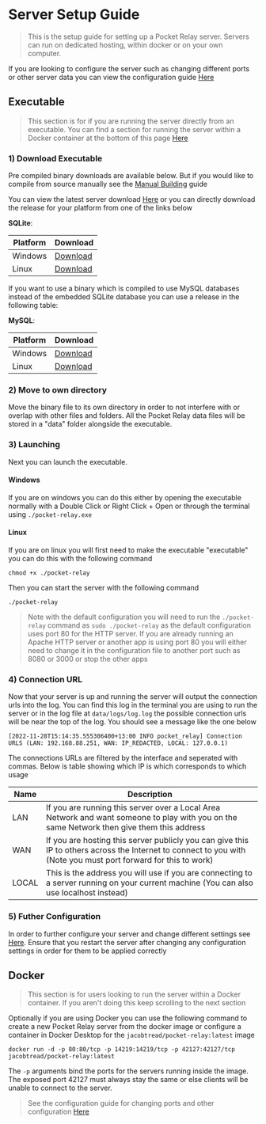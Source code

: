 # Server Setup Guide

> This is the setup guide for setting up a Pocket Relay server. Servers can run on dedicated hosting, within docker or on your own computer.

If you are looking to configure the server such as changing different ports or other server data you can view the configuration guide [Here](https://github.com/PocketRelay/ServerRust/blob/master/docs/CONFIG.md)

## Executable

> This section is for if you are running the server directly from an executable. You can find a section for running the server within a Docker container at the bottom of this page [Here](#Docker)

### 1)  Download Executable

Pre compiled binary downloads are available below. But if you would like to compile from source manually see the [Manual Building](BUILDING.md) guide

You can view the latest server download [Here](https://github.com/PocketRelay/ServerRust/releases/latest) or you can directly download the release for your platform from one of the links below

**SQLite**:

| Platform | Download                                                                                                |
| -------- | ------------------------------------------------------------------------------------------------------- |
| Windows  | [Download](https://github.com/PocketRelay/ServerRust/releases/latest/download/pocket-relay-windows.exe) |
| Linux    | [Download](https://github.com/PocketRelay/ServerRust/releases/latest/download/pocket-relay-linux)       |


If you want to use a binary which is compiled to use MySQL databases instead of the embedded SQLite database
you can use a release in the following table: 

**MySQL**:

| Platform | Download                                                                                                |
| -------- | ------------------------------------------------------------------------------------------------------- |
| Windows  | [Download](https://github.com/PocketRelay/ServerRust/releases/latest/download/pocket-relay-windows-mysql.exe) |
| Linux    | [Download](https://github.com/PocketRelay/ServerRust/releases/latest/download/pocket-relay-linux-mysql)       |



### 2) Move to own directory

Move the binary file to its own directory in order to not interfere with or overlap with other files and folders. All the Pocket Relay data files will be stored in a "data" folder alongside the executable.

### 3) Launching 

Next you can launch the executable. 

#### Windows
If you are on windows you can do this either by opening the executable normally with a Double Click or Right Click + Open or through the terminal using ``./pocket-relay.exe`` 

#### Linux
If you are on linux you will first need to make the executable "executable" you can do this with the following command

```shell
chmod +x ./pocket-relay
```

Then you can start the server with the following command

```shell
./pocket-relay
```

> Note with the default configuration you will need to run the `./pocket-relay` command as `sudo ./pocket-relay` as the default configuration uses port 80 for the HTTP server. If you are already running an Apache HTTP server or another app is using port 80 you will either need to change it
> in the configuration file to another port such as 8080 or 3000 or stop the other apps 

### 4) Connection URL

Now that your server is up and running the server will output the connection urls into the log. You can find this log in the terminal you are using to run the server or in the log file at `data/logs/log.log` the possible connection urls will be near the top of the log. You should see a message like the one below

```log
[2022-11-28T15:14:35.555306400+13:00 INFO pocket_relay] Connection URLS (LAN: 192.168.88.251, WAN: IP_REDACTED, LOCAL: 127.0.0.1)
```

The connections URLs are filtered by the interface and seperated with commas. Below is table showing which IP is which corresponds to which usage

| Name  | Description                                                                                                                                                     |
| ----- | --------------------------------------------------------------------------------------------------------------------------------------------------------------- |
| LAN   | If you are running this server over a Local Area Network and want someone to play with you on the same Network then give them this address                      |
| WAN   | If you are hosting this server publicly you can give this IP to others across the Internet to connect to you with (Note you must port forward for this to work) |
| LOCAL | This is the address you will use if you are connecting to a server running on your current machine (You can also use localhost instead)                         |

### 5) Futher Configuration 

In order to further configure your server and change different settings see [Here](https://github.com/PocketRelay/ServerRust/blob/master/docs/CONFIG.md). Ensure that you restart the server after changing any configuration settings in order for them to be applied correctly

## Docker

> This section is for users looking to run the server within a Docker container. If you aren't doing this keep scrolling to the next section

Optionally if you are using Docker you can use the following command to create a new Pocket Relay server from the docker image or configure a container in Docker Desktop for the `jacobtread/pocket-relay:latest` image

```shell
docker run -d -p 80:80/tcp -p 14219:14219/tcp -p 42127:42127/tcp jacobtread/pocket-relay:latest 
```

The `-p` arguments bind the ports for the servers running inside the image. The exposed port 42127 must always stay the same or else clients will be unable to connect to the server. 

> See the configuration guide for changing ports and other configuration
> [Here](https://github.com/PocketRelay/ServerRust/blob/master/docs/CONFIG.md)

